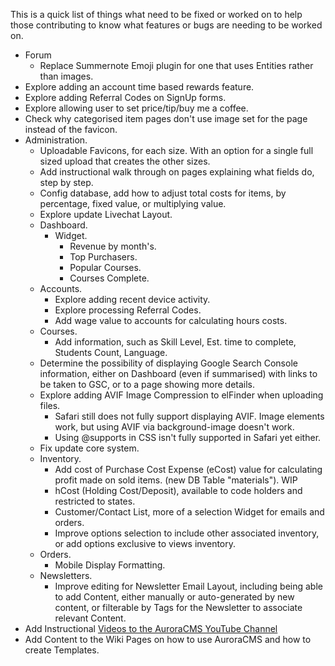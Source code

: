 This is a quick list of things what need to be fixed or worked on to help those contributing to know what features or bugs are needing to be worked on.

- Forum
  - Replace Summernote Emoji plugin for one that uses Entities rather than images.
- Explore adding an account time based rewards feature.
- Explore adding Referral Codes on SignUp forms.
- Explore allowing user to set price/tip/buy me a coffee.
- Check why categorised item pages don't use image set for the page instead of the favicon.
- Administration.
  - Uploadable Favicons, for each size. With an option for a single full sized upload that creates the other sizes.
  - Add instructional walk through on pages explaining what fields do, step by step.
  - Config database, add how to adjust total costs for items, by percentage, fixed value, or multiplying value.
  - Explore update Livechat Layout.
  - Dashboard.
    - Widget.
      - Revenue by month's.
      - Top Purchasers.
      - Popular Courses.
      - Courses Complete.
  - Accounts.
    - Explore adding recent device activity.
    - Explore processing Referral Codes.
    - Add wage value to accounts for calculating hours costs.
  - Courses.
    - Add information, such as Skill Level, Est. time to complete, Students Count, Language.
  - Determine the possibility of displaying Google Search Console information, either on Dashboard (even if summarised) with links to be taken to GSC, or to a page showing more details.
  - Explore adding AVIF Image Compression to elFinder when uploading files.
    - Safari still does not fully support displaying AVIF. Image elements work, but using AVIF via background-image doesn't work.
    - Using @supports in CSS isn't fully supported in Safari yet either.
  - Fix update core system.
  - Inventory.
    - Add cost of Purchase Cost Expense (eCost) value for calculating profit made on sold items. (new DB Table "materials"). WIP
    - hCost (Holding Cost/Deposit), available to code holders and restricted to states.
    - Customer/Contact List, more of a selection Widget for emails and orders.
    - Improve options selection to include other associated inventory, or add options exclusive to views inventory.
  - Orders.
    - Mobile Display Formatting.
  - Newsletters.
    - Improve editing for Newsletter Email Layout, including being able to add Content, either manually or auto-generated by new content, or filterable by Tags for the Newsletter to associate relevant Content.
- Add Instructional [Videos to the AuroraCMS YouTube Channel](https://www.youtube.com/channel/UC9vFbrBKmnSgf8TNUBvDX2Q)
- Add Content to the Wiki Pages on how to use AuroraCMS and how to create Templates.
